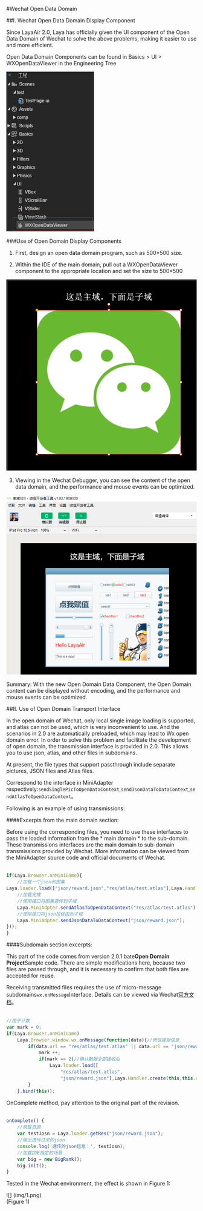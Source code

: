 #Wechat Open Data Domain

##I. Wechat Open Data Domain Display Component

Since LayaAir 2.0, Laya has officially given the UI component of the Open Data Domain of Wechat to solve the above problems, making it easier to use and more efficient.

Open Data Domain Components can be found in Basics > UI > WXOpenDataViewer in the Engineering Tree

![wx1](../../AS/openDomain/img/wx1.png) 







###Use of Open Domain Display Components

1. First, design an open data domain program, such as 500*500 size.

2. Within the IDE of the main domain, pull out a WXOpenDataViewer component to the appropriate location and set the size to 500*500

![wx1](../../AS/openDomain/img/wx2.png) 




3. Viewing in the Wechat Debugger, you can see the content of the open data domain, and the performance and mouse events can be optimized.

![wx1](../../AS/openDomain/img/wx3.png) 




Summary: With the new Open Domain Data Component, the Open Domain content can be displayed without encoding, and the performance and mouse events can be optimized.

##II. Use of Open Domain Transport Interface

In the open domain of Wechat, only local single image loading is supported, and atlas can not be used, which is very inconvenient to use. And the scenarios in 2.0 are automatically preloaded, which may lead to Wx open domain error. In order to solve this problem and facilitate the development of open domain, the transmission interface is provided in 2.0. This allows you to use json, atlas, and other files in subdomains.

At present, the file types that support passthrough include separate pictures, JSON files and Atlas files.

Correspond to the interface in MiniAdapter respectively:`sendSinglePicToOpenDataContext`,`sendJsonDataToDataContext`,`sendAtlasToOpenDataContext`。

Following is an example of using transmissions:

####Excerpts from the main domain section:

Before using the corresponding files, you need to use these interfaces to pass the loaded information from the * main domain * to the sub-domain. These transmissions interfaces are the main domain to sub-domain transmissions provided by Wechat. More information can be viewed from the MiniAdapter source code and official documents of Wechat.


```typescript

if(Laya.Browser.onMiniGame){
    //加载一个json和图集
Laya.loader.load(["json/reward.json","res/atlas/test.atlas"],Laya.Handler.create(null,function(){
    //加载完成
    //使用接口将图集透传到子域
	Laya.MiniAdpter.sendAtlasToOpenDataContext("res/atlas/test.atlas");	
    //使用接口将json投促函到子域
    Laya.MiniAdpter.sendJsonDataToDataContext("json/reward.json");
}));
}
```


####Subdomain section excerpts:

This part of the code comes from version 2.0.1 bate**Open Domain Project**Sample code. There are simple modifications here, because two files are passed through, and it is necessary to confirm that both files are accepted for reuse.

Receiving transmitted files requires the use of micro-message subdomains`wx.onMessage`Interface. Details can be viewed via Wechat[官方文档](https://developers.weixin.qq.com/minigame/dev/api/wx.onMessage.html)。


```typescript

//用于计数
var mark = 0;
if(Laya.Browser.onMiniGame)
    Laya.Browser.window.wx.onMessage(function(data){//微信接受信息
        if(data.url == "res/atlas/test.atlas" || data.url == "json/reward.json"){
        	mark ++;
            if(mark == 2)//确认数据全部接收后
            	Laya.loader.load([
               		"res/atlas/test.atlas",
                	"json/reward.json"],Laya.Handler.create(this,this.onComplete));
        }
	}.bind(this));
```


OnComplete method, pay attention to the original part of the revision.


```typescript

onComplete() {
    //获取资源
    var testJosn = Laya.loader.getRes("json/reward.json");
    //输出透传过来的json
    console.log('透传的json信息：', testJosn);
    //加载IDE指定的场景
    var big = new BigRank();
    big.init();
}
```


Tested in the Wechat environment, the effect is shown in Figure 1:

![] (img/1.png)<br> (Figure 1)

